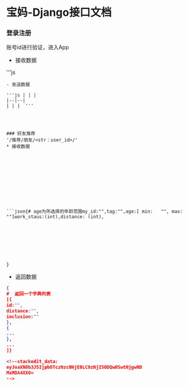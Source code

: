 


# 宝妈-Django接口文档




### **登录注册**
账号id进行验证，进入App
- 接收数据

'''js


```
- 发送数据

'''js | | |
|--|--|
| | |  '''




### 好友推荐  
'/推荐/朋友/<str：user_id>/'  
* 接收数据









  

```json{# age为所选择的年龄范围my_id:"",tag:"",age:[ min:   "", max:  ""]work_staus:(int),distance: (int),








}

```

  

* 返回数据

 

```json
{
#  返回一个字典列表
[{
id:"",
distance:"",
inclusion:""
},
{
...
},
...
]}

<!--stackedit_data:
eyJoaXN0b3J5IjpbOTczNzc0NjE0LC0zNjI5ODQwOSwtNjgwND
MxMDA4XX0=
-->